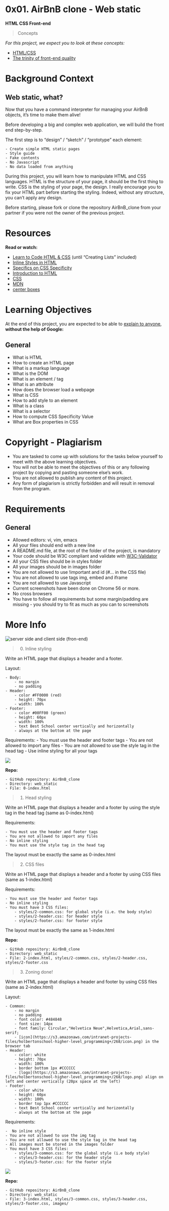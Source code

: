 # 0x01. AirBnB clone - Web static

**HTML CSS Front-end**

> Concepts

*For this project, we expect you to look at these concepts:*

- [HTML/CSS](https://intranet.alxswe.com/concepts/2)
- [The trinity of front-end quality](https://intranet.alxswe.com/concepts/4)

# Background Context

## Web static, what?

Now that you have a command interpreter for managing your AirBnB objects, it’s time to make them alive!

Before developing a big and complex web application, we will build the front end step-by-step.

The first step is to “design” / “sketch” / “prototype” each element:

	- Create simple HTML static pages
	- Style guide
	- Fake contents
	- No Javascript
	- No data loaded from anything

During this project, you will learn how to manipulate HTML and CSS languages. HTML is the structure of your page, it should be the first thing to write. CSS is the styling of your page, the design. I really encourage you to fix your HTML part before starting the styling. Indeed, without any structure, you can’t apply any design.

Before starting, please fork or clone the repository AirBnB\_clone from your partner if you were not the owner of the previous project.

# Resources

**Read or watch:**

- [Learn to Code HTML & CSS](https://learn.shayhowe.com/html-css/) (until “Creating Lists” included)
- [Inline Styles in HTML](https://www.codecademy.com/article/html-inline-styles)
- [Specifics on CSS Specificity](https://css-tricks.com/specifics-on-css-specificity/)
- [Introduction to HTML](https://developer.mozilla.org/en-US/docs/Learn/HTML/Introduction_to_HTML)
- [CSS](https://developer.mozilla.org/en-US/docs/Learn/CSS)
- [MDN](https://developer.mozilla.org/en-US/)
- [center boxes](https://css-tricks.com/centering-css-complete-guide/)

# Learning Objectives

At the end of this project, you are expected to be able to [explain to anyone](https://fs.blog/feynman-learning-technique/), **without the help of Google:**

## General

- What is HTML
- How to create an HTML page
- What is a markup language
- What is the DOM
- What is an element / tag
- What is an attribute
- How does the browser load a webpage
- What is CSS
- How to add style to an element
- What is a class
- What is a selector
- How to compute CSS Specificity Value
- What are Box properties in CSS

# Copyright - Plagiarism

- You are tasked to come up with solutions for the tasks below yourself to meet with the above learning objectives.
- You will not be able to meet the objectives of this or any following project by copying and pasting someone else’s work. 
- You are not allowed to publish any content of this project.
- Any form of plagiarism is strictly forbidden and will result in removal from the program.

# Requirements

## General

- Allowed editors: vi, vim, emacs
- All your files should end with a new line
- A README.md file, at the root of the folder of the project, is mandatory
- Your code should be W3C compliant and validate with [W3C-Validator](https://github.com/holbertonschool/W3C-Validator)
- All your CSS files should be in styles folder
- All your images should be in images folder
- You are not allowed to use !important and id (#... in the CSS file)
- You are not allowed to use tags img, embed and iframe
- You are not allowed to use Javascript
- Current screenshots have been done on Chrome 56 or more. 
- No cross browsers 
- You have to follow all requirements but some margin/padding are missing - you should try to fit as much as you can to screenshots

# More Info

![server side and client side (fron-end)](https://s3.amazonaws.com/intranet-projects-files/concepts/74/hbnb_step1.png)

> 0. Inline styling 

Write an HTML page that displays a header and a footer.

Layout:

	- Body: 
		- no margin
		- no padding
	- Header: 
		- color #FF0000 (red)
		- height: 70px
		- width: 100%
	- Footer: 
		- color #00FF00 (green)
		- height: 60px
		- width: 100%
		- text Best School center vertically and horizontally
		- always at the bottom at the page
Requirements:
	- You must use the header and footer tags
	- You are not allowed to import any files
	- You are not allowed to use the style tag in the head tag
	- Use inline styling for all your tags

![](/web_static/img/0-index.png)

**Repo:**

	- GitHub repository: AirBnB_clone
	- Directory: web_static
	- File: 0-index.html

> 1. Head styling 

Write an HTML page that displays a header and a footer by using the style tag in the head tag (same as 0-index.html)

Requirements:

	- You must use the header and footer tags
	- You are not allowed to import any files
	- No inline styling
	- You must use the style tag in the head tag

The layout must be exactly the same as 0-index.html

> 2. CSS files 

Write an HTML page that displays a header and a footer by using CSS files (same as 1-index.html)

Requirements:

	- You must use the header and footer tags
	- No inline styling
	- You must have 3 CSS files: 
		- styles/2-common.css: for global style (i.e. the body style)
		- styles/2-header.css: for header style
		- styles/2-footer.css: for footer style
The layout must be exactly the same as 1-index.html

**Repo:**

	- GitHub repository: AirBnB_clone
	- Directory: web_static
	- File: 2-index.html, styles/2-common.css, styles/2-header.css, styles/2-footer.css

> 3. Zoning done! 

Write an HTML page that displays a header and footer by using CSS files (same as 2-index.html)

Layout:

	- Common:
		- no margin
		- no padding
		- font color: #484848
		- font size: 14px
		- font family: Circular,"Helvetica Neue",Helvetica,Arial,sans-serif;
		- [icon](https://s3.amazonaws.com/intranet-projects-files/holbertonschool-higher-level_programming+/268/icon.png) in the browser tab
	- Header: 
		- color: white
		- height: 70px
		- width: 100%
		- border bottom 1px #CCCCCC
		- [logo](https://s3.amazonaws.com/intranet-projects-files/holbertonschool-higher-level_programming+/268/logo.png) align on left and center vertically (20px space at the left)
	- Footer: 
		- color white
		- height: 60px
		- width: 100%
		- border top 1px #CCCCCC
		- text Best School center vertically and horizontally
		- always at the bottom at the page

Requirements:

	-  No inline style
	- You are not allowed to use the img tag
	- You are not allowed to use the style tag in the head tag
	- All images must be stored in the images folder
	- You must have 3 CSS files: 
		- styles/3-common.css: for the global style (i.e body style)
		- styles/3-header.css: for the header style
		- styles/3-footer.css: for the footer style

![](/web_static/img/hbnb.png)

**Repo:**

	- GitHub repository: AirBnB_clone
	- Directory: web_static
	- File: 3-index.html, styles/3-common.css, styles/3-header.css, styles/3-footer.css, images/
